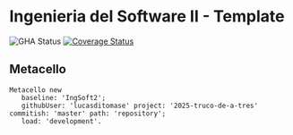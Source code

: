 # Ingenieria del Software II - Template

![GHA Status](https://github.com/uca-argentina/project-template/actions/workflows/GHA.yml/badge.svg)
[![Coverage Status](https://coveralls.io/github/lucasditomase/2025-truco-de-a-tres/badge.svg?branch=master)](https://coveralls.io/github/lucasditomase/2025-truco-de-a-tres?branch=master)

## Metacello

```smalltalk
Metacello new
   baseline: 'IngSoft2';
   githubUser: 'lucasditomase' project: '2025-truco-de-a-tres' commitish: 'master' path: 'repository';
   load: 'development'.
```

